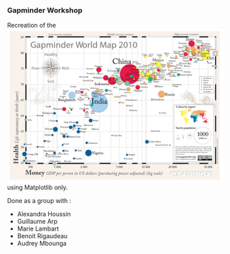 ### Gapminder Workshop

Recreation of the ![2010 Gapminder scatter plot](Images/GWM2010.png) using Matplotlib only.

Done as a group with :

- Alexandra Houssin
- Guillaume Arp
- Marie Lambart
- Benoit Rigaudeau
- Audrey Mbounga